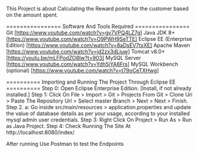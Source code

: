 This Project is about Calculating the Reward points for the customer based on the amount spent.


================ Software And Tools Required ================
Git [https://www.youtube.com/watch?v=gv7VPQ4LZ7g]
Java JDK 8+ [https://www.youtube.com/watch?v=O9PWH9SeTTE]
Eclipse EE (Enterprise Edition) [https://www.youtube.com/watch?v=8aDsEV7txXE]
Apache Maven [https://www.youtube.com/watch?v=jd2zx3dLjuw]
Tomcat v8.0+ [https://youtu.be/mLFPodZO8Iw?t=903]
MySQL Server [https://www.youtube.com/watch?v=Ydh5jYA6Frs]
MySQL Workbench (optional) [https://www.youtube.com/watch?v=t79oCeTXHwg]


========== Importing and Running The Project Through Eclipse EE ==========
Step 0: Open Eclipse Enterprise Edition. [Install, if not already installed.]
Step 1: Click On File > Import > Git > Projects From Git > Clone Uri > Paste The Repository Url > Select master Branch > Next > Next > Finish.
Step 2. a: Go inside src/main/resources > application.properties and update the value of database details as per your usage, according to your installed mysql admin user credentials.
Step 3: Right Click On Project > Run As > Run as Java Project.
Step 4: Check Running The Site At http://localhost:8080/index/

After running Use Postman to test the Endpoints
